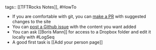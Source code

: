 tags:: [[TFTRocks Notes]], #HowTo

- If you are comfortable with git, you can [make a PR](https://github.com/ToolsForThoughtRocks/ToolsForThoughtLogSeq/pulls) with suggested changes to the site
- You can [post a Github issue](https://github.com/ToolsForThoughtRocks/ToolsForThoughtLogSeq/issues/new) with the content you want added
- You can ask [[Boris Mann]] for access to a Dropbox folder and edit it locally with #LogSeq
- A good first task is [[Add your person page]]